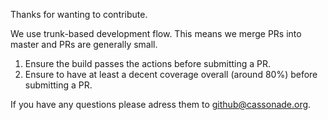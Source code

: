 Thanks for wanting to contribute. 

We use trunk-based development flow. This means we merge PRs into master and PRs are generally small. 

1. Ensure the build passes the actions before submitting a PR.
2. Ensure to have at least a decent coverage overall (around 80%) before submitting a PR.

If you have any questions please adress them to github@cassonade.org. 

